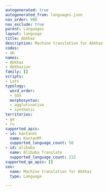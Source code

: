 ```yaml
---
autogenerated: true
autogenerated_from: languages.json
nav_order: 998
nav_exclude: true
parent: Languages
layout: language
title: Abkhaz
description: Machine translation for Abkhaz
codes:
- ab
names:
- Abkhaz
- Abkhazian
family: []
scripts:
- Latn
typology:
  word_order:
  - SOV
  morphosyntax:
  - agglutinative
  - synthetic
territories:
- ge
- ru
supported_apis:
- id: kantanmt
  name: KantanMT
  supported_language_count: 50
- id: alibaba
  name: Alibaba Translate
  supported_language_count: 212
supported_qe_apis: []
seo:
  name: Machine translation for Abkhaz
  type: Language

---
```


